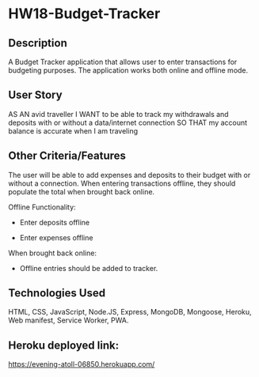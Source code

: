 # HW18-Budget-Tracker

## Description
A Budget Tracker application that allows user to enter transactions for budgeting purposes. The application works both online and offline mode.

## User Story
AS AN avid traveller
I WANT to be able to track my withdrawals and deposits with or without a data/internet connection
SO THAT my account balance is accurate when I am traveling

## Other Criteria/Features
The user will be able to add expenses and deposits to their budget with or without a connection. When entering transactions offline, they should populate the total when brought back online.

Offline Functionality:

* Enter deposits offline

* Enter expenses offline

When brought back online:

* Offline entries should be added to tracker.

## Technologies Used
HTML, CSS, JavaScript, Node.JS, Express, MongoDB, Mongoose, Heroku, Web manifest, Service Worker, PWA.

## Heroku deployed link:
https://evening-atoll-06850.herokuapp.com/

